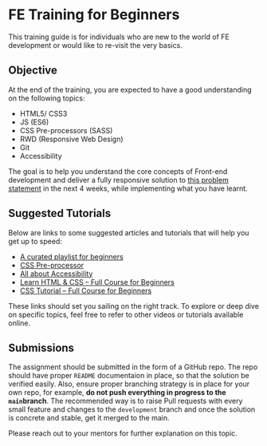 # FE Training for Beginners
This training guide is for individuals who are new to the world of FE development or would like to re-visit the very basics.

## Objective
At the end of the training, you are expected to have a good understanding on the following topics:

- HTML5/ CSS3
- JS (ES6)
- CSS Pre-processors (SASS)
- RWD (Responsive Web Design)
- Git
- Accessibility

The goal is to help you understand the core concepts of Front-end development and deliver a fully responsive solution to [this problem statement](/beginners/assessment/) in the next 4 weeks, while implementing what you have learnt.

## Suggested Tutorials

Below are links to some suggested articles and tutorials that will help you get up to speed:

- [A curated playlist for beginners](https://app.pluralsight.com/channels/details/6461c813-90c8-4013-afad-f5ebe3745055)
- [CSS Pre-processor](https://www.freecodecamp.org/news/the-beginners-guide-to-sass/) 
- [All about Accessibility](https://www.w3schools.com/accessibility/index.php)
- [Learn HTML & CSS – Full Course for Beginners](https://youtu.be/a_iQb1lnAEQ)
- [CSS Tutorial – Full Course for Beginners](https://youtu.be/OXGznpKZ_sA)

These links should set you sailing on the right track. To explore or deep dive on specific topics, feel free to refer to other videos or tutorials available online.

## Submissions
The assignment should be submitted in the form of a GitHub repo. The repo should have proper `README` documentaion in place, so that the solution be verified easily. Also, ensure proper branching strategy is in place for your own repo, for example, __do not push everything in progress to the `main`branch__. The recommended way is to raise Pull requests with every small feature and changes to the `development` branch and once the solution is concrete and stable, get it merged to the main.

Please reach out to your mentors for further explanation on this topic.